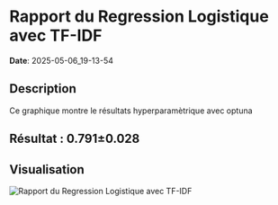 # Rapport du Regression Logistique avec TF-IDF
**Date**: 2025-05-06_19-13-54

## Description
Ce graphique montre le résultats hyperparamètrique avec optuna
 ## Résultat : 0.791±0.028

## Visualisation
![Rapport du Regression Logistique avec TF-IDF](../static/images/rapport_du_regression_logistique_avec_tf_idf_plot.png)
